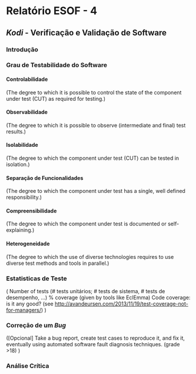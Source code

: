 # Relatório ESOF - 4

## *Kodi* - Verificação e Validação de Software

### Introdução

### Grau de Testabilidade do Software

#### Controlabilidade

(The degree to which it is possible to control the state of the component under test (CUT) as required for testing.)

#### Observabilidade

(The degree to which it is possible to observe (intermediate and final) test results.)

#### Isolabilidade

(The degree to which the component under test (CUT) can be tested in isolation.)

#### Separação de Funcionalidades

(The degree to which the component under test has a single, well defined responsibility.)

#### Compreensibilidade

(The degree to which the component under test is documented or self-explaining.)

#### Heterogeneidade

(The degree to which the use of diverse technologies requires to use diverse test methods and tools in parallel.)

### Estatisticas de Teste

( Number of tests (# tests unitários; # tests de sistema, # tests de desempenho, ...)
     % coverage (given by tools like EclEmma)
     Code coverage: is it any good? (see http://avandeursen.com/2013/11/19/test-coverage-not-for-managers/) )

### Correção de um *Bug*

([Opcional] Take a bug report, create test cases to reproduce it, and fix it, eventually using automated software fault diagnosis techniques. (grade >18) )

### Análise Crítica
